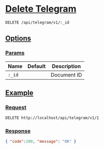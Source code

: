 # [Delete Telegram]()

```bash
DELETE /api/telegram/v1/:_id
```

## [Options]()

### [Params]()

Name | Default | Description
--- | --- | ---
`:_id` |  | Document ID

## [Example]()

### [Request]()

```bash
DELETE http://localhost/api/telegram/v1/1
```

### [Response]()

```json
{ "code":200, "message": "OK" }
```